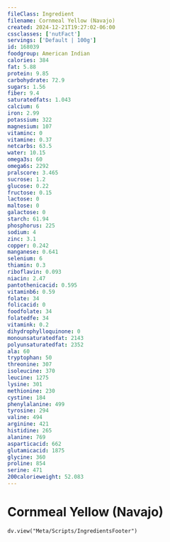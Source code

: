 ```yaml
---
fileClass: Ingredient
filename: Cornmeal Yellow (Navajo)
created: 2024-12-21T19:27:02-06:00
cssclasses: ['nutFact']
servings: ['Default | 100g']
id: 168039
foodgroup: American Indian
calories: 384
fat: 5.88
protein: 9.85
carbohydrate: 72.9
sugars: 1.56
fiber: 9.4
saturatedfats: 1.043
calcium: 6
iron: 2.99
potassium: 322
magnesium: 107
vitaminc: 0
vitamine: 0.37
netcarbs: 63.5
water: 10.15
omega3s: 60
omega6s: 2292
pralscore: 3.465
sucrose: 1.2
glucose: 0.22
fructose: 0.15
lactose: 0
maltose: 0
galactose: 0
starch: 61.94
phosphorus: 225
sodium: 4
zinc: 3.1
copper: 0.242
manganese: 0.641
selenium: 6
thiamin: 0.3
riboflavin: 0.093
niacin: 2.47
pantothenicacid: 0.595
vitaminb6: 0.59
folate: 34
folicacid: 0
foodfolate: 34
folatedfe: 34
vitamink: 0.2
dihydrophylloquinone: 0
monounsaturatedfat: 2143
polyunsaturatedfat: 2352
ala: 60
tryptophan: 50
threonine: 307
isoleucine: 370
leucine: 1275
lysine: 301
methionine: 230
cystine: 184
phenylalanine: 499
tyrosine: 294
valine: 494
arginine: 421
histidine: 265
alanine: 769
asparticacid: 662
glutamicacid: 1875
glycine: 360
proline: 854
serine: 471
200calorieweight: 52.083
---
```


# Cornmeal Yellow (Navajo)

```dataviewjs
dv.view("Meta/Scripts/IngredientsFooter")
```